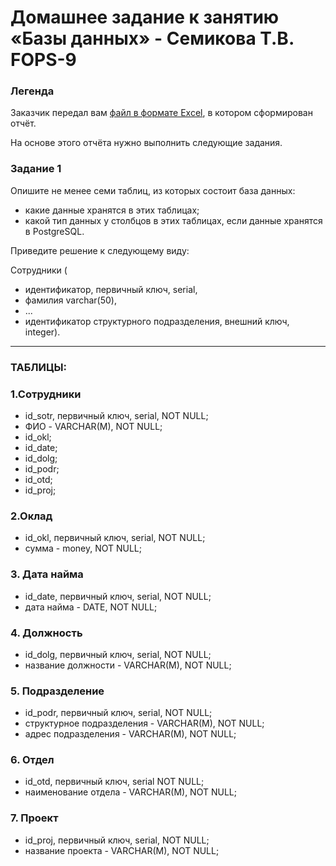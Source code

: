 # Домашнее задание к занятию «Базы данных» - Семикова Т.В. FOPS-9

### Легенда

Заказчик передал вам [файл в формате Excel](https://github.com/netology-code/sdb-homeworks/blob/main/resources/hw-12-1.xlsx), в котором сформирован отчёт. 

На основе этого отчёта нужно выполнить следующие задания.

### Задание 1

Опишите не менее семи таблиц, из которых состоит база данных:

- какие данные хранятся в этих таблицах;
- какой тип данных у столбцов в этих таблицах, если данные хранятся в PostgreSQL.

Приведите решение к следующему виду:

Сотрудники (

- идентификатор, первичный ключ, serial,
- фамилия varchar(50),
- ...
- идентификатор структурного подразделения, внешний ключ, integer).
_____________________________________________________________

### ТАБЛИЦЫ:

### 1.Сотрудники

- id_sotr, первичный ключ, serial, NOT NULL;
- ФИО - VARCHAR(M), NOT NULL;
- id_okl;
- id_date;
- id_dolg;
- id_podr;
- id_otd;
- id_proj;

### 2.Оклад
- id_okl, первичный ключ, serial, NOT NULL;
- сумма - money, NOT NULL;
  
### 3. Дата найма 
- id_date, первичный ключ, serial, NOT NULL;
- дата найма - DATE, NOT NULL;

### 4. Должность
- id_dolg, первичный ключ, serial, NOT NULL;
- название должности - VARCHAR(M), NOT NULL;

### 5. Подразделение
- id_podr, первичный ключ, serial, NOT NULL;
- структурное подразделения - VARCHAR(M), NOT NULL;
- адрес подразделения - VARCHAR(M), NOT NULL;

### 6. Отдел
- id_otd, первичный ключ, serial NOT NULL;
- наименование отдела - VARCHAR(M), NOT NULL;

### 7. Проект
- id_proj, первичный ключ, serial, NOT NULL;
- название проекта - VARCHAR(M), NOT NULL;
